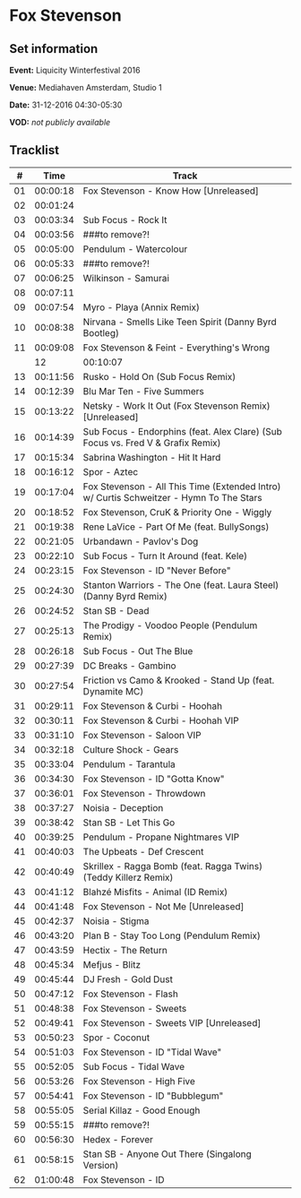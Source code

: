 # Fox Stevenson
## Set information
**Event:** Liquicity Winterfestival 2016

**Venue:** Mediahaven Amsterdam, Studio 1

**Date:** 31-12-2016 04:30-05:30

**VOD:** *not publicly available*

## Tracklist
| \#  | Time     | Track                                                                                   |
| --- | -------- | --------------------------------------------------------------------------------------- |
| 01  | 00:00:18 | Fox Stevenson - Know How [Unreleased]                                                   |
| 02  | 00:01:24 |                                                                                         |
| 03  | 00:03:34 | Sub Focus - Rock It                                                                     |
| 04  | 00:03:56 | ###to remove?!                                                                                        |
| 05  | 00:05:00 | Pendulum - Watercolour                                                                  |
| 06  | 00:05:33 | ###to remove?!                                                                                        |
| 07  | 00:06:25 | Wilkinson - Samurai                                                                     |
| 08  | 00:07:11 |                                                                                         |
| 09  | 00:07:54 | Myro - Playa (Annix Remix)                                                              |
| 10  | 00:08:38 | Nirvana - Smells Like Teen Spirit (Danny Byrd Bootleg)                                  |
| 11  | 00:09:08 | Fox Stevenson & Feint - Everything's Wrong                                              |
              | 12  | 00:10:07 | Fox Stevenson - ID "No Way"                                                             |
| 13  | 00:11:56 | Rusko - Hold On (Sub Focus Remix)                                                       |
| 14  | 00:12:39 | Blu Mar Ten - Five Summers                                                              |
| 15  | 00:13:22 | Netsky - Work It Out (Fox Stevenson Remix) [Unreleased]                                 |
| 16  | 00:14:39 | Sub Focus - Endorphins (feat. Alex Clare) (Sub Focus vs. Fred V & Grafix Remix)         |
| 17  | 00:15:34 | Sabrina Washington - Hit It Hard                                                        |
| 18  | 00:16:12 | Spor - Aztec                                                                            |
| 19  | 00:17:04 | Fox Stevenson - All This Time (Extended Intro) w/ Curtis Schweitzer - Hymn To The Stars |
| 20  | 00:18:52 | Fox Stevenson, CruK & Priority One - Wiggly                                             |
| 21  | 00:19:38 | Rene LaVice - Part Of Me (feat. BullySongs)                                             |
| 22  | 00:21:05 | Urbandawn - Pavlov's Dog                                                                |
| 23  | 00:22:10 | Sub Focus - Turn It Around (feat. Kele)                                                 |
| 24  | 00:23:15 | Fox Stevenson - ID "Never Before"                                                       |
| 25  | 00:24:30 | Stanton Warriors - The One (feat. Laura Steel) (Danny Byrd Remix)                       |
| 26  | 00:24:52 | Stan SB - Dead                                                                          |
| 27  | 00:25:13 | The Prodigy - Voodoo People (Pendulum Remix)                                            |
| 28  | 00:26:18 | Sub Focus - Out The Blue                                                                |
| 29  | 00:27:39 | DC Breaks - Gambino                                                                     |
| 30  | 00:27:54 | Friction vs Camo & Krooked - Stand Up (feat. Dynamite MC)                               |
| 31  | 00:29:11 | Fox Stevenson & Curbi - Hoohah                                                          |
| 32  | 00:30:11 | Fox Stevenson & Curbi - Hoohah VIP                                                      |
| 33  | 00:31:10 | Fox Stevenson - Saloon VIP                                                              |
| 34  | 00:32:18 | Culture Shock - Gears                                                                   |
| 35  | 00:33:04 | Pendulum - Tarantula                                                                    |
| 36  | 00:34:30 | Fox Stevenson - ID "Gotta Know"                                                         |
| 37  | 00:36:01 | Fox Stevenson - Throwdown                                                               |
| 38  | 00:37:27 | Noisia - Deception                                                                      |
| 39  | 00:38:42 | Stan SB - Let This Go                                                                   |
| 40  | 00:39:25 | Pendulum - Propane Nightmares VIP                                                       |
| 41  | 00:40:03 | The Upbeats - Def Crescent                                                              |
| 42  | 00:40:49 | Skrillex - Ragga Bomb (feat. Ragga Twins) (Teddy Killerz Remix)                         |
| 43  | 00:41:12 | Blahzé Misfits - Animal (ID Remix)                                                      |
| 44  | 00:41:48 | Fox Stevenson - Not Me [Unreleased]                                                     |
| 45  | 00:42:37 | Noisia - Stigma                                                                         |
| 46  | 00:43:20 | Plan B - Stay Too Long (Pendulum Remix)                                                 |
| 47  | 00:43:59 | Hectix - The Return                                                                     |
| 48  | 00:45:34 | Mefjus - Blitz                                                                          |
| 49  | 00:45:44 | DJ Fresh - Gold Dust                                                                    |
| 50  | 00:47:12 | Fox Stevenson - Flash                                                                   |
| 51  | 00:48:38 | Fox Stevenson - Sweets                                                                  |
| 52  | 00:49:41 | Fox Stevenson - Sweets VIP [Unreleased]                                                 |
| 53  | 00:50:23 | Spor - Coconut                                                                          |
| 54  | 00:51:03 | Fox Stevenson - ID "Tidal Wave"                                                         |
| 55  | 00:52:05 | Sub Focus - Tidal Wave                                                                  |
| 56  | 00:53:26 | Fox Stevenson - High Five                                                               |
| 57  | 00:54:41 | Fox Stevenson - ID "Bubblegum"                                                          |
| 58  | 00:55:05 | Serial Killaz - Good Enough                                                             |
| 59  | 00:55:15 | ###to remove?!                                                                                        |
| 60  | 00:56:30 | Hedex - Forever                                                                         |
| 61  | 00:58:15 | Stan SB - Anyone Out There (Singalong Version)                                          |
| 62  | 01:00:48 | Fox Stevenson - ID                                                                      |
